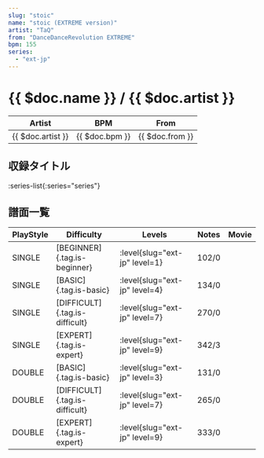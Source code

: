 ```yaml
---
slug: "stoic"
name: "stoic (EXTREME version)"
artist: "TaQ"
from: "DanceDanceRevolution EXTREME"
bpm: 155
series:
  - "ext-jp"
---
```


# {{ $doc.name }} / {{ $doc.artist }}

|Artist|BPM|From|
|------|---|----|
|{{ $doc.artist }}|{{ $doc.bpm }}|{{ $doc.from }}|

## 収録タイトル

:series-list{:series="series"}

## 譜面一覧

|PlayStyle|Difficulty|Levels|Notes|Movie|
|---------|----------|------|-----|-----|
|SINGLE|[BEGINNER]{.tag.is-beginner}|:level{slug="ext-jp" level=1}|102/0||
|SINGLE|[BASIC]{.tag.is-basic}|:level{slug="ext-jp" level=4}|134/0||
|SINGLE|[DIFFICULT]{.tag.is-difficult}|:level{slug="ext-jp" level=7}|270/0||
|SINGLE|[EXPERT]{.tag.is-expert}|:level{slug="ext-jp" level=9}|342/3||
|DOUBLE|[BASIC]{.tag.is-basic}|:level{slug="ext-jp" level=3}|131/0||
|DOUBLE|[DIFFICULT]{.tag.is-difficult}|:level{slug="ext-jp" level=7}|265/0||
|DOUBLE|[EXPERT]{.tag.is-expert}|:level{slug="ext-jp" level=9}|333/0||
